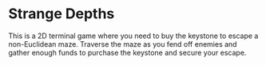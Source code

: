 # Strange Depths

This is a 2D terminal game where you need to buy the keystone to escape a non-Euclidean maze.
Traverse the maze as you fend off enemies and gather enough funds to purchase the keystone and secure your escape.